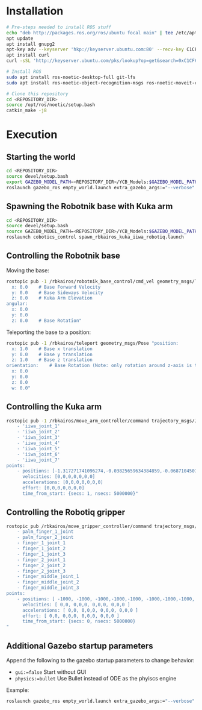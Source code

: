 # Installation

```bash
# Pre-steps needed to install ROS stuff
echo "deb http://packages.ros.org/ros/ubuntu focal main" | tee /etc/apt/sources.list.d/ros-focal.list
apt update
apt install gnupg2
apt-key adv --keyserver 'hkp://keyserver.ubuntu.com:80' --recv-key C1CF6E31E6BADE8868B172B4F42ED6FBAB17C654
apt install curl
curl -sSL 'http://keyserver.ubuntu.com/pks/lookup?op=get&search=0xC1CF6E31E6BADE8868B172B4F42ED6FBAB17C654' | apt-key add -

# Install ROS
sudo apt install ros-noetic-desktop-full git-lfs
sudo apt install ros-noetic-object-recognition-msgs ros-noetic-moveit-core ros-noetic-moveit-ros-perception ros-noetic-moveit-ros-planning-interface ros-noetic-velocity-controllers ros-noetic-twist-mux python3-rostopic ros-noetic-effort-controllers ros-noetic-position-controllers

# Clone this repository
cd <REPOSITORY_DIR>
source /opt/ros/noetic/setup.bash
catkin_make -j8
```

# Execution

## Starting the world

```bash
cd <REPOSITORY_DIR>
source devel/setup.bash
export GAZEBO_MODEL_PATH=<REPOSITORY_DIR>/YCB_Models:$GAZEBO_MODEL_PATH
roslaunch gazebo_ros empty_world.launch extra_gazebo_args:="--verbose" world_name:=$(rosls cobotics_control/worlds/factory.sdf)
```

## Spawning the Robotnik base with Kuka arm

```bash
cd <REPOSITORY_DIR>
source devel/setup.bash
source GAZEBO_MODEL_PATH=<REPOSITORY_DIR>/YCB_Models:$GAZEBO_MODEL_PATH
roslaunch cobotics_control spawn_rbkairos_kuka_iiwa_robotiq.launch
```

## Controlling the Robotnik base

Moving the base:

```bash
rostopic pub -1 /rbkairos/robotnik_base_control/cmd_vel geometry_msgs/Twist "linear:
  x: 0.0    # Base Forward Velocity
  y: 0.0    # Base Sideways Velocity
  z: 0.0    # Kuka Arm Elevation
angular:
  x: 0.0
  y: 0.0
  z: 0.0    # Base Rotation"
```

Teleporting the base to a position:

```bash
rostopic pub -1 /rbkairos/teleport geometry_msgs/Pose "position:
  x: 1.0    # Base x translation
  y: 0.0    # Base y translation
  z: 1.0    # Base z translation
orientation:    # Base Rotation (Note: only rotation around z-axis is taken into account, the rest are ignored)
  x: 0.0    
  y: 0.0    
  z: 0.0    
  w: 0.0"
```


## Controlling the Kuka arm

```bash
rostopic pub -1 /rbkairos/move_arm_controller/command trajectory_msgs/JointTrajectory "joint_names:
    - 'iiwa_joint_1'
    - 'iiwa_joint_2'
    - 'iiwa_joint_3'
    - 'iiwa_joint_4'
    - 'iiwa_joint_5'
    - 'iiwa_joint_6'
    - 'iiwa_joint_7'
points:
    - positions: [-1.317271741096274,-0.03825659634384859,-0.06871045076758708,1.4776782454071498,1.1784731623551794,-1.3853232334327261,-1.409537799205671]
      velocities: [0,0,0,0,0,0,0]
      accelerations: [0,0,0,0,0,0,0]
      effort: [0,0,0,0,0,0,0]
      time_from_start: {secs: 1, nsecs: 5000000}"
```


## Controlling the Robotiq gripper

```bash
rostopic pub /rbkairos/move_gripper_controller/command trajectory_msgs/JointTrajectory "joint_names:
    - palm_finger_1_joint
    - palm_finger_2_joint
    - finger_1_joint_1
    - finger_1_joint_2
    - finger_1_joint_3
    - finger_2_joint_1
    - finger_2_joint_2
    - finger_2_joint_3
    - finger_middle_joint_1
    - finger_middle_joint_2
    - finger_middle_joint_3
points:
    - positions: [ -1000, -1000, -1000,-1000,-1000, -1000,-1000,-1000, -1000,-1000,-10 ]
      velocities: [ 0,0, 0,0,0, 0,0,0, 0,0,0 ]
      accelerations: [ 0,0, 0,0,0, 0,0,0, 0,0,0 ]
      effort: [ 0,0, 0,0,0, 0,0,0, 0,0,0 ]
      time_from_start: {secs: 0, nsecs: 5000000}
"
```

## Additional Gazebo startup parameters

Append the following to the gazebo startup parameters to change behavior:

- `gui:=false` Start without GUI
- `physics:=bullet` Use Bullet instead of ODE as the phyiscs engine

Example:

```bash
roslaunch gazebo_ros empty_world.launch extra_gazebo_args:="--verbose" world_name:=$(rosls cobotics_control/worlds/factory.sdf) gui:=false
```

